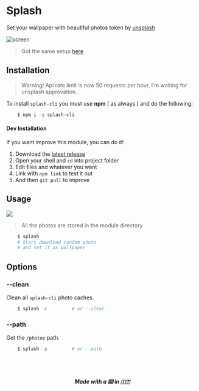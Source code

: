 # Splash
Set your wallpaper with beautiful photos token by [unsplash](http://unsplash.com)

![screen](https://cloud.githubusercontent.com/assets/11269635/21428069/726d08c8-c858-11e6-81b0-f4fdc351ac9a.png)
> Got the same setup [here](http://github.com/Rawnly/dot-files)

## Installation
> Warning! Api rate limit is now 50 requests per hour, i'm waiting for unsplash approvation.


To install `splash-cli` you must use **npm** ( as always ) and do the following:

```bash
	$ npm i -g splash-cli
```

#### Dev Installation
If you want improve this module, you can do it!

1. Download the [latest release](https://github.com/Rawnly/splash-cli/releases)
2. Open your shell and `cd` into project folder
3. Edit files and whatever you want
4. Link with `npm link` to test it out
5. And then `git pull` to improve

## Usage
![](https://cloud.githubusercontent.com/assets/11269635/21428079/7b24cc80-c858-11e6-8dc3-2e164d23804a.gif)
> All the photos are stored in the module directory

```bash
	$ splash
    # Start download random photo
    # and set it as wallpaper
```

## Options
### --clean
Clean all `splash-cli` photo caches.
```bash
	$ splash -c 		# or --clear
```

### --path
Get the `/photos` path.
```bash
	$ splash -p 		# or --path
```
<br>
<br>
<h5 align="center">
Made with a  ⌨️   in 🇮🇹
</h5>
